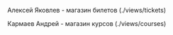 Алексей Яковлев - магазин билетов (./views/tickets)

Кармаев Андрей  - магазин курсов  (./views/courses)
